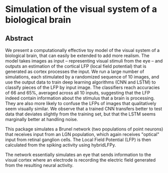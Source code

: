 # Simulation of the visual system of a biological brain

## Abstract

We present a computationally effective toy model of the visual system of a
biological brain, that can easily be extended to add more realism. The model
takes images as input – representing visual stimuli from the eye – and outputs an
estimation of the cortical LFP (local field potential) that is generated as cortex
processes the input. We run a large number of simulations, each stimulated by a
randomized sequence of 10 images, and use the output data to train deep learning
algorithms (CNN and LSTM) to classify pieces of the LFP by input image.
The classifiers reach accuracies of 66 and 65%, averaged across all 10 inputs,
suggesting that the LFP indeed contain information about the stimulus that a
brain is processing. They are also more likely to confuse the LFPs of images that
qualitatively seem visually similar. We observe that a trained CNN transfers
better to test data that deviates slightly from the training set, but that the
LSTM seems marginally better at handling noise.

This package simulates a Brunel network (two populations of point neurons) that receives input from an LGN population, which again receives "optical" input from retinal ganglion cells. The Local Field Potential (LFP) is then calculated from the spiking activity using hybridLFPy.

The network essentially simulates an eye that sends information to the visual cortex where an electrode is recording the electric field generated from the resulting neural activity.

